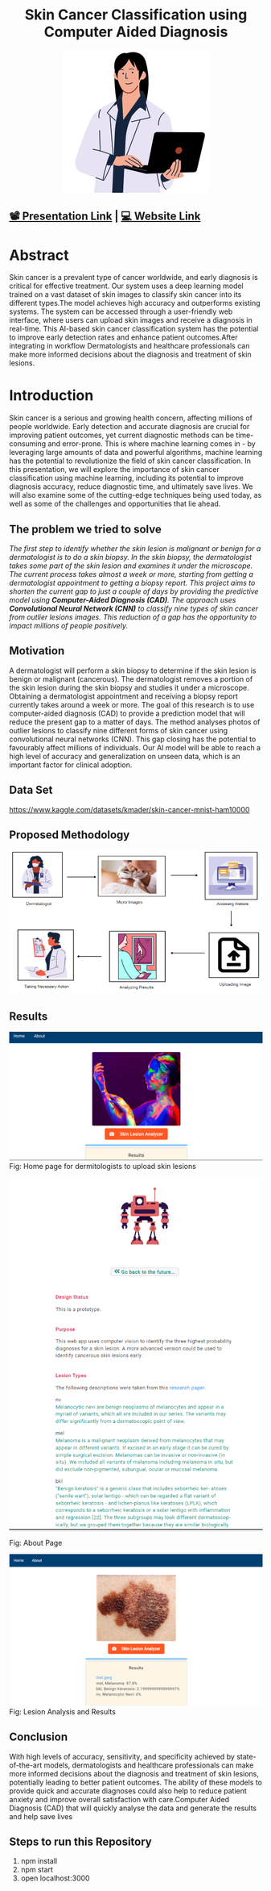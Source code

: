 <h1 align="center">Skin Cancer Classification using Computer Aided Diagnosis</h1>
<div align= "center">
  <img src="https://github.com/shahdhairya51/skin-cancer-classification/blob/main/readme_images/05.png">
</div>

## [:film_projector: Presentation Link](https://drive.google.com/file/d/1nW_sdr81doO0MkLUaJE3GxCnLavyh9P_/view?usp=sharing) | [:computer: Website Link](https://skinvision-ai.onrender.com/)


# Abstract

Skin cancer is a prevalent type of cancer worldwide, and early diagnosis is critical for effective treatment. Our system uses a deep learning model trained on a vast dataset of skin images to classify skin cancer into its different types.The model achieves high accuracy and outperforms existing systems. The system can be accessed through a user-friendly web interface, where users can upload skin images and receive a diagnosis in real-time. This AI-based skin cancer classification system has the potential to improve early detection rates and enhance patient outcomes.After integrating in workflow Dermatologists and healthcare professionals can make more informed decisions about the diagnosis and treatment of skin lesions.


# Introduction

Skin cancer is a serious and growing health concern, affecting millions of people worldwide. Early detection and accurate diagnosis are crucial for improving patient outcomes, yet current diagnostic methods can be time-consuming and error-prone. This is where machine learning comes in - by leveraging large amounts of data and powerful algorithms, machine learning has the potential to revolutionize the field of skin cancer classification. In this presentation, we will explore the importance of skin cancer classification using machine learning, including its potential to improve diagnosis accuracy, reduce diagnostic time, and ultimately save lives. We will also examine some of the cutting-edge techniques being used today, as well as some of the challenges and opportunities that lie ahead.


## The problem we tried to solve

_The first step to identify whether the skin lesion is malignant or benign for a dermatologist is to do a skin biopsy. In the skin biopsy, the dermatologist takes some part of the skin lesion and examines it under the microscope. The current process takes almost a week or more, starting from getting a dermatologist appointment to getting a biopsy report. This project aims to shorten the current gap to just a couple of days by providing the predictive model using **Computer-Aided Diagnosis (CAD)**. The approach uses **Convolutional Neural Network (CNN)** to classify nine types of skin cancer from outlier lesions images. This reduction of a gap has the opportunity to impact millions of people positively._


## Motivation

A dermatologist will perform a skin biopsy to determine if the skin lesion is benign or malignant (cancerous).
The dermatologist removes a portion of the skin lesion during the skin biopsy and studies it under a microscope.
Obtaining a dermatologist appointment and receiving a biopsy report currently takes around a week or more.
The goal of this research is to use computer-aided diagnosis (CAD) to provide a prediction model that will reduce the present gap to a matter of days.
The method analyses photos of outlier lesions to classify nine different forms of skin cancer using convolutional neural networks (CNN). This gap closing has the potential to favourably affect millions of individuals.
Our AI model will be able to reach a high level of accuracy and generalization on unseen data, which is an important factor for clinical adoption.


## Data Set

https://www.kaggle.com/datasets/kmader/skin-cancer-mnist-ham10000


## Proposed Methodology

![methodology](./readme_images/methodology.png)


## Results

![methodology](./readme_images/01.png)
Fig: Home page for dermitologists to upload skin lesions

![methodology](./readme_images/02.png)


Fig: About Page

![methodology](./readme_images/03.png)
Fig: Lesion Analysis and Results


## Conclusion

With high levels of accuracy, sensitivity, and specificity achieved by state-of-the-art models, dermatologists and healthcare professionals can make more informed decisions about the diagnosis and treatment of skin lesions, potentially leading to better patient outcomes. The ability of these models to provide quick and accurate diagnoses could also help to reduce patient anxiety and improve overall satisfaction with care.Computer Aided Diagnosis (CAD) that will quickly analyse the data and generate the results and help save lives


## Steps to run this Repository

1. npm install
2. npm start
3. open localhost:3000


 
 
